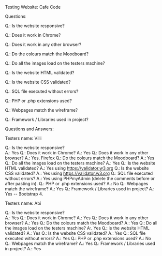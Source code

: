 Testing Website: Cafe Code



Questions:

Q.: Is the website responsive?  
    
Q.:  Does it work in Chrome? 
    
Q.:   Does it work in any other browser?
    
Q.:   Do the colours match the Moodboard? 
    
Q.:   Do all the images load on the testers machine?

Q.:   Is the website HTML validated? 
    
Q.:   Is the website CSS validated? 
    
Q.: SQL file executed without errors?
    
Q.: PHP or .php extensions used?
    
Q.: Webpages match the wireframe?
    
Q.: Framework / Libraries used in project?
    


Questions and Answers:

Testers name: Villi

 Q.:   Is the website responsive?     
    A.: Yes
 Q.:    Does it work in Chrome? 
    A.: Yes
 Q.:   Does it work in any other browser? 
    A.: Yes. Firefox
 Q.:   Do the colours match the Moodboard? 
    A.: Yes
 Q.:   Do all the images load on the testers machine? 
    A.: Yes
Q.:   Is the website HTML validated? 
    A.: Yes using https://validator.w3.org
Q.:   Is the website CSS validated? 
    A.: Yes using https://validator.w3.org
Q.: SQL file executed without errors?
    A.: Yes using PHPmyAdmin (delete the comments before or after pasting in).
Q.: PHP or .php extensions used?
    A.: No
Q.: Webpages match the wireframe?
    A.: Yes
Q.: Framework / Libraries used in project?
    A.: Yes -- Bootstrap 4.

    

Testers name: Abi

Q.: Is the website responsive?  
    A.: Yes 
Q.:  Does it work in Chrome? 
    A.: Yes
Q.:   Does it work in any other browser?
    A.: Yes
Q.:   Do the colours match the Moodboard? 
    A.: Yes
Q.:   Do all the images load on the testers machine?
    A:. Yes
Q.:   Is the website HTML validated? 
    A.: Yes 
Q.:   Is the website CSS validated? 
    A.: Yes
Q.: SQL file executed without errors?
    A.: Yes
Q.: PHP or .php extensions used?
    A.: No
Q.: Webpages match the wireframe?
    A.: Yes
Q.: Framework / Libraries used in project?
    A.: Yes